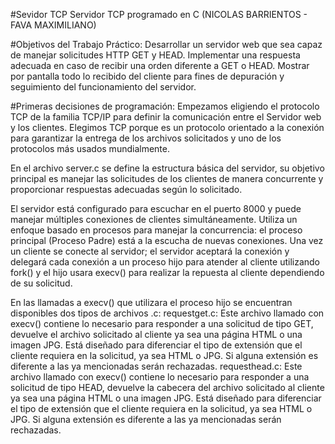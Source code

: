 #Sevidor TCP
Servidor TCP programado en C (NICOLAS BARRIENTOS - FAVA MAXIMILIANO)

#Objetivos del Trabajo Práctico:
  Desarrollar un servidor web que sea capaz de manejar solicitudes HTTP GET y HEAD.
  Implementar una respuesta adecuada en caso de recibir una orden diferente a GET o HEAD.
  Mostrar por pantalla todo lo recibido del cliente para fines de depuración y seguimiento del funcionamiento del servidor.

#Primeras decisiones de programación:
  Empezamos eligiendo el protocolo TCP de la familia TCP/IP para definir la comunicación entre el Servidor web y los clientes. Elegimos TCP porque es un protocolo orientado a la conexión para garantizar la entrega de los archivos solicitados y uno de los protocolos más usados mundialmente.

En el archivo server.c se define la estructura básica del servidor, su objetivo principal es manejar las solicitudes de los clientes de manera concurrente y proporcionar respuestas adecuadas según lo solicitado.

El servidor está configurado para escuchar en el puerto 8000 y puede manejar múltiples conexiones de clientes simultáneamente. Utiliza un enfoque basado en procesos para manejar la concurrencia: el proceso principal (Proceso Padre) está a la escucha de nuevas conexiones. Una vez un cliente se conecte al servidor; el servidor aceptará la conexión y delegará cada conexión a un proceso hijo para atender al cliente utilizando fork() y el hijo usara execv() para realizar la repuesta al cliente dependiendo de su solicitud.

En las llamadas a execv() que utilizara el proceso hijo se encuentran disponibles dos tipos de archivos .c:
requestget.c: Este archivo llamado con execv() contiene lo necesario para responder a una solicitud de tipo GET, devuelve el archivo solicitado al cliente ya sea una página HTML o una imagen JPG.
Está diseñado para diferenciar el tipo de extensión que el cliente requiera en la solicitud, ya sea HTML o JPG. Si alguna extensión es diferente a las ya mencionadas serán rechazadas. 
requesthead.c: Este archivo llamado con execv() contiene lo necesario para responder a una solicitud de tipo HEAD, devuelve la cabecera del archivo solicitado al cliente ya sea una página HTML o una imagen JPG.
Está diseñado para diferenciar el tipo de extensión que el cliente requiera en la solicitud, ya sea HTML o JPG. Si alguna extensión es diferente a las ya mencionadas serán rechazadas.
